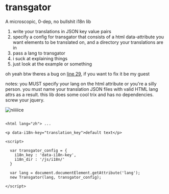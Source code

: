 # transgator
A microscopic, 0-dep, no bullshit i18n lib

1. write your translations in JSON key value pairs
2. specify a config for transgator that consists of a html data-attribute you want elements to be translated on, and a directory your translations are in
3. pass a lang to transgator
4. i suck at explaining things
5. just look at the example or something

oh yeah btw theres a bug on [line 29](https://github.com/doot0/transgator/blob/develop/transgator.js#L29), if you want to fix it be my guest

notes: you MUST specify your lang on the html attribute or you're a silly person.
you must name your translation JSON files with valid HTML lang attrs as a result. 
this lib does some cool trix and has no dependencies. screw your jquery.

![niiiiice](http://i.imgur.com/7fpJP9o.gif)

```

<html lang="zh"> ...

<p data-i18n-key="translation_key">default text</p>

<script>

  var transgator_config = {
    i18n_key : 'data-i18n-key',
    i18n_dir : '/js/i18n/'
  }

  var lang = document.documentElement.getAttribute('lang');
  new Transgator(lang, transgator_config);
	
</script>
```
